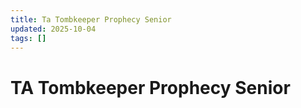 ```yaml
---
title: Ta Tombkeeper Prophecy Senior
updated: 2025-10-04
tags: []
---
```


# TA Tombkeeper Prophecy Senior


